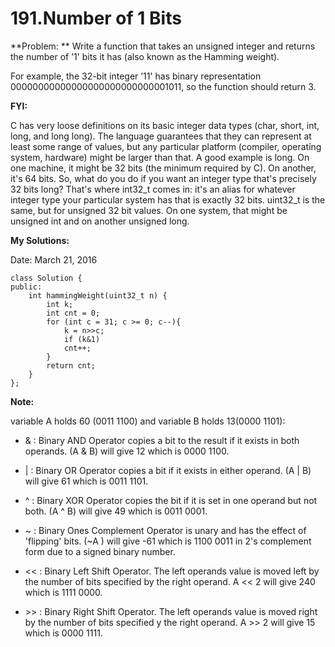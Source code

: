 # 191.Number of 1 Bits

**Problem:
**
Write a function that takes an unsigned integer and returns the number of ’1' bits it has (also known as the Hamming weight).

For example, the 32-bit integer ’11' has binary representation 00000000000000000000000000001011, so the function should return 3.

**FYI:**

C has very loose definitions on its basic integer data types (char, short, int, long, and long long). The language guarantees that they can represent at least some range of values, but any particular platform (compiler, operating system, hardware) might be larger than that.
A good example is long. On one machine, it might be 32 bits (the minimum required by C). On another, it's 64 bits.
So, what do you do if you want an integer type that's precisely 32 bits long? That's where int32_t comes in: it's an alias for whatever integer type your particular system has that is exactly 32 bits. uint32_t is the same, but for unsigned 32 bit values. On one system, that might be unsigned int and on another unsigned long.

**My Solutions:**

Date: March 21, 2016

    class Solution {
    public:
        int hammingWeight(uint32_t n) {
            int k;
            int cnt = 0;
            for (int c = 31; c >= 0; c--){
                k = n>>c;
                if (k&1)
                cnt++;
            }
            return cnt;
        }
    };

**Note:**

variable A holds 60 (0011 1100) and variable B holds 13(0000 1101):

* & : Binary AND Operator copies a bit to the result if it exists in both operands.  (A & B) will give 12 which is 0000 1100.

* | : Binary OR Operator copies a bit if it exists in either operand. (A | B) will give 61 which is 0011 1101.
 
* ^ : Binary XOR Operator copies the bit if it is set in one operand but not both. (A ^ B) will give 49 which is 0011 0001.

* ~ : Binary Ones Complement Operator is unary and has the effect of 'flipping' bits. (~A ) will give -61 which is 1100 0011 in 2's complement form due to a signed binary number.
 
* << : Binary Left Shift Operator. The left operands value is moved left by the number of bits specified by the right operand. A << 2 will give 240 which is 1111 0000.
  
* &gt;&gt; : Binary Right Shift Operator. The left operands value is moved right by the number of bits specified y the right operand. A >> 2 will give 15 which is 0000 1111.

